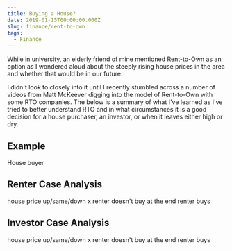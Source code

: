```yaml
---
title: Buying a House?
date: 2019-01-15T00:00:00.000Z
slug: finance/rent-to-own
tags:
  - Finance
---
```


While in university, an elderly friend of mine mentioned Rent-to-Own as an option as I wondered aloud about the steeply rising house prices in the area and whether that would be in our future.

I didn't look to closely into it until I recently stumbled across a number of videos from Matt McKeever digging into the model of Rent-to-Own with some RTO companies. The below is a summary of what I've learned as I've tried to better understand RTO and in what circumstances it is a good decision for a house purchaser, an investor, or when it leaves either high or dry.

## Example

House buyer

## Renter Case Analysis

house price up/same/down
x
renter doesn't buy at the end
renter buys

## Investor Case Analysis

house price up/same/down
x
renter doesn't buy at the end
renter buys
